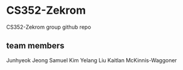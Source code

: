 # CS352-Zekrom
CS352-Zekrom group github repo

## team members

Junhyeok Jeong
Samuel Kim
Yelang Liu
Kaitlan McKinnis-Waggoner
